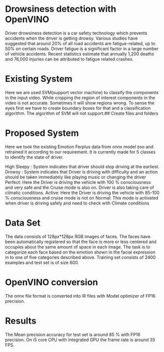 # Drowsiness detection with OpenVINO

Driver drowsiness detection is a car safety technology which prevents accidents when the driver is getting drowsy. Various studies have suggested that around 20% of all road accidents are fatigue-related, up to 50% on certain roads. Driver fatigue is a significant factor in a large number of vehicle accidents. Recent statistics estimate that annually 1,200 deaths and 76,000 injuries can be attributed to fatigue related crashes. 

# Existing System

Here we are used SVM(support vector machine) to classify the components in the input video. While cropping the region of interest components in the video is not accurate. Sometimes it will show regions wrong. To sense the eyes first we have to create boundary boxes for that and a classification algorithm. The algorithm of SVM will not support.## Create files and folders

# Proposed System

Here we took the existing Emotion Ferplus data from onnx model zoo and retrained it according to our requirement. It is currently made for 5 classes to identify the state of driver. 

High Sleepy : System indicates that driver should stop driving at the earliest.
Drowsy : System indicates that Driver is driving with difficulty and an action should be taken immediately  like playing music or changing the driver
Perfect: Here the Driver is driving the vehicle with 100 % consciousness and very safe and the Cruise mode is also on. Driver is also taking care of climatic conditions.
Active: Here the Driver is driving the vehicle with  85-100 % consciousness and cruise mode is not on
Normal: This mode is activated when driver is driving safely and need to check with Climate conditions

# Data Set

The data consists of 128px*128px RGB images of faces. The faces have been automatically registered so that the face is more or less centered and occupies about the same amount of space in each image. The task is to categorize each face based on the emotion shown in the facial expression in to one of five categories described above. Training set consists of 2400 examples and test set is of size 600.

# OpenVINO conversion
The onnx file format is converted into IR files with Model optimizer of FP16 precision. 

# Results
 The Mean precision accuracy for test set is around 85 % with FP16 precision. On i5 core CPU with integrated GPU the frame rate is around 35 FPS.



